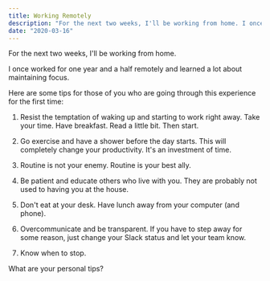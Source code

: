 ```yaml
---
title: Working Remotely
description: "For the next two weeks, I'll be working from home. I once worked for one year and a half remotely and learned a lot about maintaining focus."
date: "2020-03-16"
---
```


For the next two weeks, I'll be working from home.

I once worked for one year and a half remotely and learned a lot about maintaining focus.

Here are some tips for those of you who are going through this experience for the first time:

1. Resist the temptation of waking up and starting to work right away. Take your time. Have breakfast. Read a little bit. Then start.

2. Go exercise and have a shower before the day starts. This will completely change your productivity. It's an investment of time.

3. Routine is not your enemy. Routine is your best ally.

4. Be patient and educate others who live with you. They are probably not used to having you at the house.

5. Don't eat at your desk. Have lunch away from your computer (and phone).

6. Overcommunicate and be transparent. If you have to step away for some reason, just change your Slack status and let your team know.

7. Know when to stop.

What are your personal tips?
